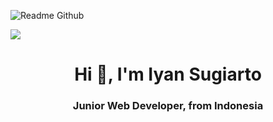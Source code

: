 ![Readme Github](https://github.com/IyanSugiarto18/IyanSugiarto18/assets/104921316/4f7f3208-48d3-4558-acc7-39b193c5ef1a)


<img align="center" src="https://github.com/IyanSugiarto18/IyanSugiarto18/assets/104921316/4f7f3208-48d3-4558-acc7-39b193c5ef1a" />

<h1 align="center">Hi 👋, I'm Iyan Sugiarto</h1>
<h3 align="center">Junior Web Developer, from Indonesia</h3>
